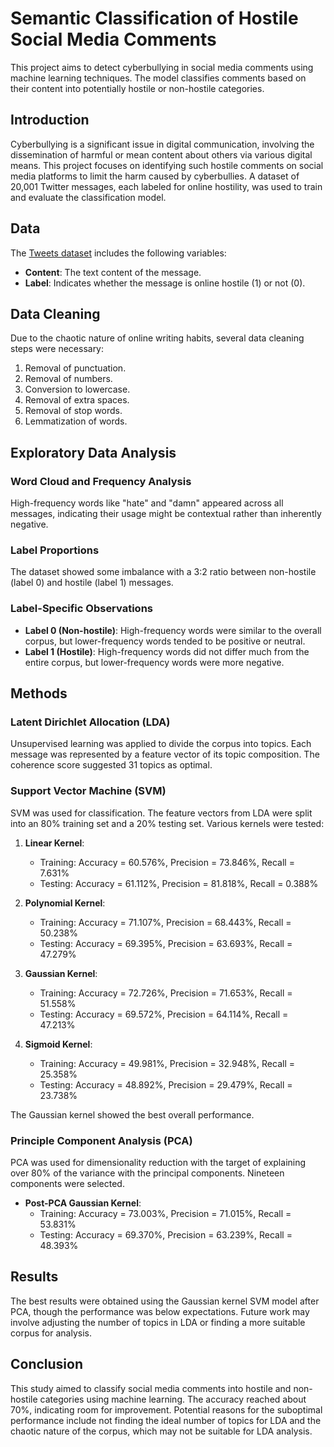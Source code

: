 # Semantic Classification of Hostile Social Media Comments

This project aims to detect cyberbullying in social media comments using machine learning techniques. The model classifies comments based on their content into potentially hostile or non-hostile categories.

## Introduction
Cyberbullying is a significant issue in digital communication, involving the dissemination of harmful or mean content about others via various digital means. This project focuses on identifying such hostile comments on social media platforms to limit the harm caused by cyberbullies. A dataset of 20,001 Twitter messages, each labeled for online hostility, was used to train and evaluate the classification model.

## Data
The [Tweets dataset](https://www.kaggle.com/datasets/dataturks/dataset-for-detection-of-cybertrolls) includes the following variables:
- **Content**: The text content of the message.
- **Label**: Indicates whether the message is online hostile (1) or not (0).

## Data Cleaning
Due to the chaotic nature of online writing habits, several data cleaning steps were necessary:
1. Removal of punctuation.
2. Removal of numbers.
3. Conversion to lowercase.
4. Removal of extra spaces.
5. Removal of stop words.
6. Lemmatization of words.

## Exploratory Data Analysis
### Word Cloud and Frequency Analysis
High-frequency words like "hate" and "damn" appeared across all messages, indicating their usage might be contextual rather than inherently negative.
### Label Proportions
The dataset showed some imbalance with a 3:2 ratio between non-hostile (label 0) and hostile (label 1) messages.

### Label-Specific Observations
- **Label 0 (Non-hostile)**: High-frequency words were similar to the overall corpus, but lower-frequency words tended to be positive or neutral.
- **Label 1 (Hostile)**: High-frequency words did not differ much from the entire corpus, but lower-frequency words were more negative.

## Methods
### Latent Dirichlet Allocation (LDA)
Unsupervised learning was applied to divide the corpus into topics. Each message was represented by a feature vector of its topic composition. The coherence score suggested 31 topics as optimal.

### Support Vector Machine (SVM)
SVM was used for classification. The feature vectors from LDA were split into an 80% training set and a 20% testing set. Various kernels were tested:

1. **Linear Kernel**: 
   - Training: Accuracy = 60.576%, Precision = 73.846%, Recall = 7.631%
   - Testing: Accuracy = 61.112%, Precision = 81.818%, Recall = 0.388%

2. **Polynomial Kernel**: 
   - Training: Accuracy = 71.107%, Precision = 68.443%, Recall = 50.238%
   - Testing: Accuracy = 69.395%, Precision = 63.693%, Recall = 47.279%

3. **Gaussian Kernel**: 
   - Training: Accuracy = 72.726%, Precision = 71.653%, Recall = 51.558%
   - Testing: Accuracy = 69.572%, Precision = 64.114%, Recall = 47.213%

4. **Sigmoid Kernel**: 
   - Training: Accuracy = 49.981%, Precision = 32.948%, Recall = 25.358%
   - Testing: Accuracy = 48.892%, Precision = 29.479%, Recall = 23.738%

The Gaussian kernel showed the best overall performance.

### Principle Component Analysis (PCA)
PCA was used for dimensionality reduction with the target of explaining over 80% of the variance with the principal components. Nineteen components were selected.

- **Post-PCA Gaussian Kernel**: 
  - Training: Accuracy = 73.003%, Precision = 71.015%, Recall = 53.831%
  - Testing: Accuracy = 69.370%, Precision = 63.239%, Recall = 48.393%

## Results
The best results were obtained using the Gaussian kernel SVM model after PCA, though the performance was below expectations. Future work may involve adjusting the number of topics in LDA or finding a more suitable corpus for analysis.

## Conclusion
This study aimed to classify social media comments into hostile and non-hostile categories using machine learning. The accuracy reached about 70%, indicating room for improvement. Potential reasons for the suboptimal performance include not finding the ideal number of topics for LDA and the chaotic nature of the corpus, which may not be suitable for LDA analysis.

